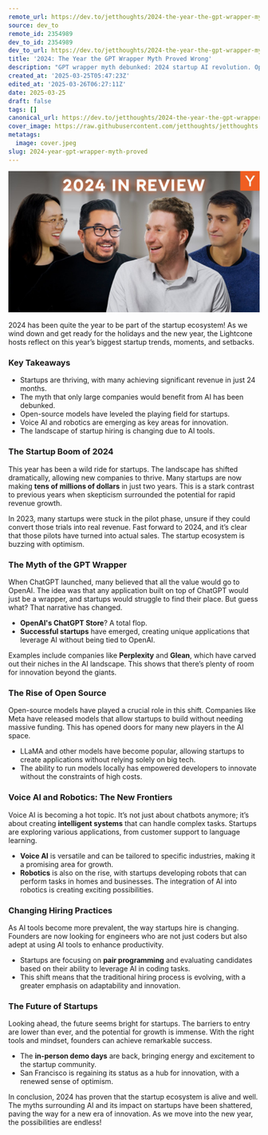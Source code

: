 ```yaml
---
remote_url: https://dev.to/jetthoughts/2024-the-year-the-gpt-wrapper-myth-proved-wrong-2057
source: dev_to
remote_id: 2354989
dev_to_id: 2354989
dev_to_url: https://dev.to/jetthoughts/2024-the-year-the-gpt-wrapper-myth-proved-wrong-2057
title: '2024: The Year the GPT Wrapper Myth Proved Wrong'
description: "GPT wrapper myth debunked: 2024 startup AI revolution. Open-source models, voice AI, robotics boom. Learn how startups thrive beyond OpenAI. Build AI products ✓"
created_at: '2025-03-25T05:47:23Z'
edited_at: '2025-03-26T06:27:11Z'
date: 2025-03-25
draft: false
tags: []
canonical_url: https://dev.to/jetthoughts/2024-the-year-the-gpt-wrapper-myth-proved-wrong-2057
cover_image: https://raw.githubusercontent.com/jetthoughts/jetthoughts.github.io/master/content/blog/2024-year-gpt-wrapper-myth-proved/cover.jpeg
metatags:
  image: cover.jpeg
slug: 2024-year-gpt-wrapper-myth-proved
---
```

[![2024: The Year the GPT Wrapper Myth Proved Wrong](file_0.jpg)](https://www.youtube.com/watch?v=z0wt2pe_LZM)

2024 has been quite the year to be part of the startup ecosystem! As we wind down and get ready for the holidays and the new year, the Lightcone hosts reflect on this year’s biggest startup trends, moments, and setbacks.

### Key Takeaways

*   Startups are thriving, with many achieving significant revenue in just 24 months.
*   The myth that only large companies would benefit from AI has been debunked.
*   Open-source models have leveled the playing field for startups.
*   Voice AI and robotics are emerging as key areas for innovation.
*   The landscape of startup hiring is changing due to AI tools.

### The Startup Boom of 2024

This year has been a wild ride for startups. The landscape has shifted dramatically, allowing new companies to thrive. Many startups are now making **tens of millions of dollars** in just two years. This is a stark contrast to previous years when skepticism surrounded the potential for rapid revenue growth.

In 2023, many startups were stuck in the pilot phase, unsure if they could convert those trials into real revenue. Fast forward to 2024, and it’s clear that those pilots have turned into actual sales. The startup ecosystem is buzzing with optimism.

### The Myth of the GPT Wrapper

When ChatGPT launched, many believed that all the value would go to OpenAI. The idea was that any application built on top of ChatGPT would just be a wrapper, and startups would struggle to find their place. But guess what? That narrative has changed.

*   **OpenAI's ChatGPT Store**? A total flop.
*   **Successful startups** have emerged, creating unique applications that leverage AI without being tied to OpenAI.

Examples include companies like **Perplexity** and **Glean**, which have carved out their niches in the AI landscape. This shows that there’s plenty of room for innovation beyond the giants.

### The Rise of Open Source

Open-source models have played a crucial role in this shift. Companies like Meta have released models that allow startups to build without needing massive funding. This has opened doors for many new players in the AI space.

*   LLaMA and other models have become popular, allowing startups to create applications without relying solely on big tech.
*   The ability to run models locally has empowered developers to innovate without the constraints of high costs.

### Voice AI and Robotics: The New Frontiers

Voice AI is becoming a hot topic. It’s not just about chatbots anymore; it’s about creating **intelligent systems** that can handle complex tasks. Startups are exploring various applications, from customer support to language learning.

*   **Voice AI** is versatile and can be tailored to specific industries, making it a promising area for growth.
*   **Robotics** is also on the rise, with startups developing robots that can perform tasks in homes and businesses. The integration of AI into robotics is creating exciting possibilities.

### Changing Hiring Practices

As AI tools become more prevalent, the way startups hire is changing. Founders are now looking for engineers who are not just coders but also adept at using AI tools to enhance productivity.

*   Startups are focusing on **pair programming** and evaluating candidates based on their ability to leverage AI in coding tasks.
*   This shift means that the traditional hiring process is evolving, with a greater emphasis on adaptability and innovation.

### The Future of Startups

Looking ahead, the future seems bright for startups. The barriers to entry are lower than ever, and the potential for growth is immense. With the right tools and mindset, founders can achieve remarkable success.

*   The **in-person demo days** are back, bringing energy and excitement to the startup community.
*   San Francisco is regaining its status as a hub for innovation, with a renewed sense of optimism.

In conclusion, 2024 has proven that the startup ecosystem is alive and well. The myths surrounding AI and its impact on startups have been shattered, paving the way for a new era of innovation. As we move into the new year, the possibilities are endless!
